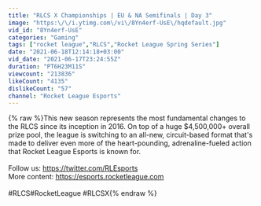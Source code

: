 ```yaml
---
title: "RLCS X Championships | EU & NA Semifinals | Day 3"
image: "https:\/\/i.ytimg.com\/vi\/8Yn4erf-UsE\/hqdefault.jpg"
vid_id: "8Yn4erf-UsE"
categories: "Gaming"
tags: ["rocket league","RLCS","Rocket League Spring Series"]
date: "2021-06-18T12:14:18+03:00"
vid_date: "2021-06-17T23:24:55Z"
duration: "PT6H23M11S"
viewcount: "213836"
likeCount: "4135"
dislikeCount: "57"
channel: "Rocket League Esports"
---
```

{% raw %}This new season represents the most fundamental changes to the RLCS since its inception in 2016. On top of a huge $4,500,000+ overall prize pool, the league is switching to an all-new, circuit-based format that's made to deliver even more of the heart-pounding, adrenaline-fueled action that Rocket League Esports is known for.<br /><br />Follow us: <a rel="nofollow" target="blank" href="https://twitter.com/RLEsports​">https://twitter.com/RLEsports​</a><br />More content: <a rel="nofollow" target="blank" href="https://esports.rocketleague.com​">https://esports.rocketleague.com​</a><br /><br />#RLCS​ #RocketLeague​ #RLCSX{% endraw %}
